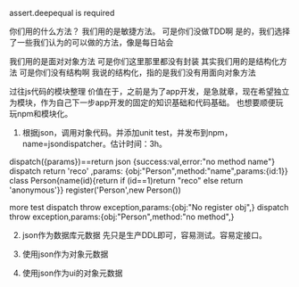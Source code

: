 
assert.deepequal is required

你们用的什么方法？
我们用的是敏捷方法。
可是你们没做TDD啊
是的，我们选择了一些我们认为的可以做的方法，像是每日站会

我们用的是面对对象方法
可是你们这里那里都没有封装
其实我们用的是结构化方法
可是你们没有结构啊
我说的结构化，指的是我们没有用面向对象方法


过往js代码的模块整理
价值在于，之前是为了app开发，是急就章，现在希望独立为模块，作为自己下一步app开发的固定的知识基础和代码基础。
也想要顺便玩玩npm和模块化。

1. 根据json，调用对象代码。并添加unit test，并发布到npm，name=jsondispatcher。估计时间：3h。

dispatch({params})==return json {success:val,error:"no method name"}
dispatch return 'reco' ,params: {obj:"Person",method:"name",params:{id:1}}
class Person{name(id){return if (id==1)return "reco" else return 'anonymous'}}
register('Person',new Person())

more test
dispatch throw exception,params:{obj:"No register obj",}
dispatch throw exception,params:{obj:"Person",method:"no method",}

2. json作为数据库元数据
先只是生产DDL即可，容易测试。容易定接口。
3. 使用json作为对象元数据

4. 使用json作为ui的对象元数据

